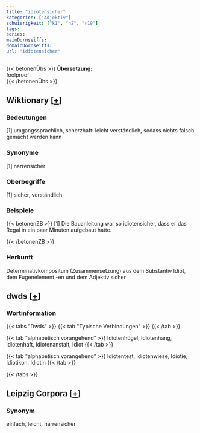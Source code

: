 ```yaml
---
title: "idiotensicher"
kategorien: ["Adjektiv"]
schwierigkeit: ["k1", "h2", "r19"]
tags:
series:
mainDornseiffs:
domainDornseiffs:
url: "idiotensicher"
---
```


{{< betonenÜbs >}}
**Übersetzung:**  
foolproof  
{{< /betonenÜbs >}}

## Wiktionary [[+](https://de.wiktionary.org/wiki/idiotensicher)]

### Bedeutungen
[1] umgangssprachlich, scherzhaft: leicht verständlich, sodass nichts falsch gemacht werden kann  

### Synonyme
[1] narrensicher  

### Oberbegriffe
[1] sicher, verständlich  

### Beispiele
{{< betonenZB >}}
[1] Die Bauanleitung war so idiotensicher, dass er das Regal in ein paar Minuten aufgebaut hatte.  

{{< /betonenZB >}}
### Herkunft
Determinativkompositum (Zusammensetzung) aus dem Substantiv Idiot, dem Fugenelement -en und dem Adjektiv sicher  



## dwds [[+](https://www.dwds.de/wb/idiotensicher)]

### Wortinformation
{{< tabs "Dwds" >}}
{{< tab "Typische Verbindungen" >}}
{{< /tab >}}

{{< tab "alphabetisch vorangehend" >}}
Idiotenhügel, Idiotenhang, idiotenhaft, Idiotenanstalt, Idiot
{{< /tab >}}

{{< tab "alphabetisch vorangehend" >}}
Idiotentest, Idiotenwiese, Idiotie, Idiotikon, Idiotin
{{< /tab >}}

{{< /tabs >}}

## Leipzig Corpora [[+](https://corpora.uni-leipzig.de/en/res?word=idiotensicher&corpusId=deu_newscrawl-public_2018)]


### Synonym
einfach, leicht, narrensicher

